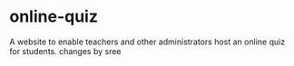 # online-quiz
A website to enable teachers and other administrators host an online quiz for students.
changes by sree
